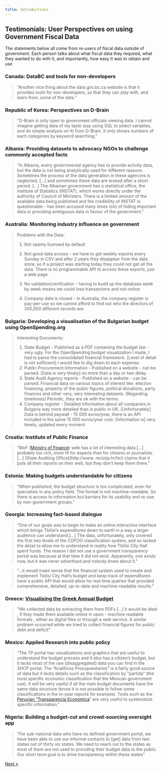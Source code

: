 ```yaml
---
title: Introductions
---
```


## Testimonials: User Perspectives on using Government Fiscal Data

The statements below all come from re-users of fiscal data outside of government. Each person talks about what fiscal data they required, what they wanted to do with it, and importantly, how easy it was to obtain and use

### Canada: DataBC and tools for non-developers

> “Another nice thing about the data.gov.bc.ca website is that it provides tools for non-developers, so that they can play with, and learn from, some of the data.”

### Republic of Korea: Perspectives on D-Brain 

> “D-Brain is only open to government officials viewing data. I cannot imagine getting data of my taste (say using SQL to select variables, and do simple analysis on it) from D-Brain. It only shows numbers of each categories by keyword searching.” 

### Albania: Providing datasets to advocacy NGOs to challenge commonly accepted facts 

> “In Albania, every governmental agency has to provide activity data, but the data is not being analytically used for different reasons. Sometimes the process of the data generation in these agencies is neglected, [...] and sometimes these data are erased after a short period. [...] The Albanian government has a statistical office, the Institute of Statistics (INSTAT), which works directly under the authority of Council of Ministers. There is a limited amount of the available data being published and the credibility of INSTAT is questionable - has been accused many times (on) of hiding important data or providing ambiguous data in favour of the government.” 

### Australia: Monitoring industry influence on government 

> Problems with the Data: 
>
> 1. Not openly licensed by default 
>
> 2. Not good data access - we have to get weekly exports every Sunday in CSV and after 2 years they disappear from the data store, so if a project was starting today they could not get all the data. There is no programmable API to access these exports, just a web page. 
> 3. No validation/verification - having to build up the database week by week means we could lose transactions and not notice 
> 4. Company data is closed - In Australia, the company register is pay-per-use so we cannot afford to find out who the directors of 300,000 different records are.

### Bulgaria: Developing a visualisation of the Bulgarian budget using OpenSpending.org 

> Interesting Documents: 
>
> 1. State Budget - Published as a PDF containing the budget law - very ugly. For the OpenSpending budget visualization I made, I had to parse the consolidated financial framework. [Level of detail is not sufficient] I would like to dig down to each expense. 
> 2. Public Procurement Information - Published on a website - can be parsed. [Data is very timely] no more than a day or two delay. 
> 3. State Audit Agency reports - Published on a website - can be parsed. Financial data on various topics of interest like: election financing, property of the public figures, political donations, party finances and other very, very interesting datasets. [Regarding timeliness] Periodic, they are ok with the terms. 
> 4. Company register - Detailed information about all companies in Bulgaria way more detailed than is public in UK. [Unfortunately] Data is behind paywall - 15 000 euros/year, there is an API included in the same 15 000 euros/year cost. [Information is] very timely, updated every moment. 

### Croatia: Institute of Public Finance 

> “MoF ([Ministry of Finance](http://www.mfin.hr/)) web has a lot of interesting data [...] probably too rich, more fit for experts than for citizens or journalists. [...] [State Auditing Office](http://www. revizija.hr/hr/) claims that it puts all their reports on their web, but they don’t keep them there.” 

### Estonia: Making budgets understandable for citizens 

>“When published, the budget structure is too complicated, even for specialists in any policy field. The format is not machine-readable. So there is access to information but barriers for its usability and re-use by non-government groups.” 

### Georgia: Increasing fact-based dialogue 

>“One of our goals was to begin to make an online interactive interface which brings Tbilisi’s expenditures down to earth in a way a larger audience can understand.[...] The data, unfortunately, only covered the first two levels of the COFOG classification system, and so lacked the detail to allow me to understand in reality how Tbilisi City Hall spent funds. The reason I did not use a government transparency portal was because at that time it did not exist. Apparently, one exists now, but it was never advertised and nobody knew about it." 

> “...it would make sense that the financial system used to create and implement Tbilisi City Hall’s budget and keep track of expenditures have a public API that would allow for real time queries that provided comprehensive, detailed, up-to-date and machine-readable results.” 

### Greece: [Visualising the Greek Annual Budget](http://projects.thodoris.net/budget/ )

> “We collected data by extracting them from PDFs [...] it would be ideal , if they made them available online in open - machine readable formats , either as digital files or through a web service. A similar problem occurred while we tried to collect financial figures for public debt and deficit” 

### Mexico: Applied Research into public policy 

> “The TP portal has visualizations and graphics that are useful to understand the budget process and it also has a citizen’s budget, but it lacks most of the raw [disaggregated] data you can find in the SHCP portal. The “Analíticos Presupuestarios” is a fairly good source of data but it lacks details such as the classification by “partida” (the most specific economic classification that the Mexican government use). It will be very useful if all the main budget documents have the same data structure (know it is not possible to follow some classifications in the in-year reports for example). Tools such as the [Peruvian “Transparencia Económica](http://ofi.mef.gob.pe/transparencia/Navegador/default.aspx)” are very useful to systematize specific information.” 

### Nigeria: Building a budget-cut and crowd-sourcing oversight app 

> “For sub-national data who have no defined government portal, we have been able to use our informal contacts to [get] data from two states out of thirty six states. We need to reach out to the states as most of them are not used to providing their budget data to the public. Our short term goal is to drive transparency within these states” 

<div class="pull-right"><a class="btn btn-default btn-mini" href="../chapter4-intro">Next &raquo;</a></div>
